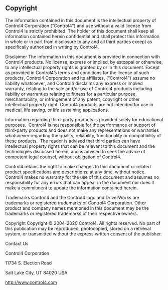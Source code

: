 ## Copyright

The information contained in this document is the intellectual property of Control4 Corporation (“Control4”) and use without a valid license from Control4 is strictly prohibited. The holder of this document shall keep all information contained herein confidential and shall protect this information in whole or in part from disclosure to any and all third parties except as specifically authorized in writing by Control4.

Disclaimer
The information in this document is provided in connection with Control4 products. No license, express or implied, by estoppal or otherwise, to any intellectual property rights is granted by or in this document. Except as provided in Control4’s terms and conditions for the license of such products, Control4 Corporation and its affiliates, (“Control4”) assume no liability whatsoever, and Control4 disclaims any express or implied warranty, relating to the sale and/or use of Control4 products including liability or warranties relating to fitness for a particular purpose, merchantability, or infringement of any patent, copyright or other intellectual property right. Control4 products are not intended for use in medical, life saving, or life sustaining applications. 

Information regarding third-party products is provided solely for educational purposes.  Control4 is not responsible for the performance or support of third-party products and does not make any representations or warranties whatsoever regarding the quality, reliability, functionality or compatibility of these products.  The reader is advised that third parties can have intellectual property rights that can be relevant to this document and the technologies discussed herein, and is advised to seek the advice of competent legal counsel, without obligation of Control4. 

Control4 retains the right to make changes to this document or related product specifications and descriptions, at any time, without notice. Control4 makes no warranty for the use of this document and assumes no responsibility for any errors that can appear in the document nor does it make a commitment to update the information contained herein. 

Trademarks
Control4 and the Control4 logo and DriverWorks are trademarks or registered trademarks of Control4 Corporation. Other product and company names mentioned in this document may be the trademarks or registered trademarks of their respective owners.

Copyright
Copyright © 2004-2020 Control4. All rights reserved. No part of this publication may be reproduced, photocopied, stored on a retrieval system, or transmitted without the express written consent of the publisher.

Contact Us

Control4 Corporation

11734 S. Election Road

Salt Lake City, UT 84020 USA

http://www.control4.com